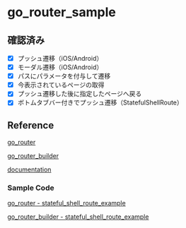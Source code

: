 # go_router_sample

## 確認済み

- [x] プッシュ遷移（iOS/Android）
- [x] モーダル遷移（iOS/Android）
- [x] パスにパラメータを付与して遷移
- [x] 今表示されているページの取得
- [x] プッシュ遷移した後に指定したページへ戻る
- [x] ボトムタブバー付きでプッシュ遷移（StatefulShellRoute）

## Reference

[go_router](https://pub.dev/packages/go_router)

[go_router_builder](https://pub.dev/packages/go_router_builder)

[documentation](https://pub.dev/documentation/go_router/latest/topics/Get%20started-topic.html)

### Sample Code
[go_router - stateful_shell_route_example](https://github.com/flutter/packages/blob/main/packages/go_router/example/lib/stateful_shell_route.dart)

[go_router_builder - stateful_shell_route_example](https://github.com/flutter/packages/blob/main/packages/go_router_builder/example/lib/stateful_shell_route_example.dart)



